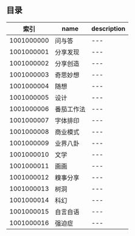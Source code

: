 ## 目录

| 索引 | name | description |
| ---- | ---- | ----------- |
| 1001000000 | 问与答 | ---|
| 1001000001 | 分享发现 | ---|
| 1001000002 | 分享创造 | ---|
| 1001000003 | 奇思妙想 | ---|
| 1001000004 | 随想 | ---|
| 1001000005 | 设计 | ---|
| 1001000006 | 番茄工作法 | ---|
| 1001000007 | 字体排印 | ---|
| 1001000008 | 商业模式 | ---|
| 1001000009 | 业界八卦 | ---|
| 1001000010 | 文学 | ---|
| 1001000011 | 画画 | ---|
| 1001000012 | 糗事分享 | ---|
| 1001000013 | 树洞 | ---|
| 1001000014 | 科幻 | ---|
| 1001000015 | 自言自语 | ---|
| 1001000016 | 强迫症 | ---|
